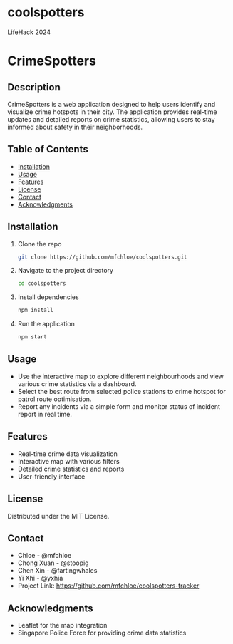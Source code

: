 # coolspotters
LifeHack 2024

# CrimeSpotters

## Description
CrimeSpotters is a web application designed to help users identify and visualize crime hotspots in their city. The application provides real-time updates and detailed reports on crime statistics, allowing users to stay informed about safety in their neighborhoods.

## Table of Contents
- [Installation](#installation)
- [Usage](#usage)
- [Features](#features)
- [License](#license)
- [Contact](#contact)
- [Acknowledgments](#acknowledgments)

## Installation
1. Clone the repo
   ```sh
   git clone https://github.com/mfchloe/coolspotters.git

2. Navigate to the project directory
   ```sh
   cd coolspotters

4. Install dependencies
   ```sh
   npm install

6. Run the application
   ```sh
   npm start

## Usage
- Use the interactive map to explore different neighbourhoods and view various crime statistics via a dashboard.
- Select the best route from selected police stations to crime hotspot for patrol route optimisation.
- Report any incidents via a simple form and monitor status of incident report in real time.

## Features
- Real-time crime data visualization
- Interactive map with various filters
- Detailed crime statistics and reports
- User-friendly interface

## License
Distributed under the MIT License. 

## Contact
- Chloe - @mfchloe
- Chong Xuan - @stoopig
- Chen Xin - @fartingwhales
- Yi Xhi - @yxhia
- Project Link: https://github.com/mfchloe/coolspotters-tracker

## Acknowledgments
- Leaflet for the map integration
- Singapore Police Force for providing crime data statistics

